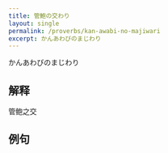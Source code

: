 ```yaml
---
title: 管鮑の交わり
layout: single
permalink: /proverbs/kan-awabi-no-majiwari
excerpt: かんあわびのまじわり
---
```


かんあわびのまじわり

## 解释

管鲍之交

## 例句

